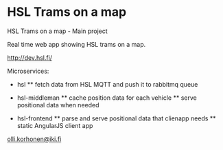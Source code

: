 # HSL Trams on a map
HSL Trams on a map - Main project

Real time web app showing HSL trams on a map.

http://dev.hsl.fi/

Microservices:

* hsl
** fetch data from HSL MQTT and push it to rabbitmq queue

* hsl-middleman
** cache position data for each vehicle
** serve positional data when needed

* hsl-frontend
** parse and serve positional data that clienapp needs
** static AngularJS client app

olli.korhonen@iki.fi


